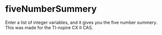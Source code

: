 # fiveNumberSummery
Enter a list of integer variables, and it gives you the five number summery. This was made for the TI-nspire CX II CAS.
